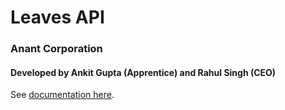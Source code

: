 # Leaves API 
### Anant Corporation  
#### Developed by Ankit Gupta (Apprentice) and Rahul Singh (CEO)  

See [documentation here](https://anantcorp.atlassian.net/wiki/spaces/RD/pages/2436792378/Leaves+Components+REST+APIs#Leaves.API).
